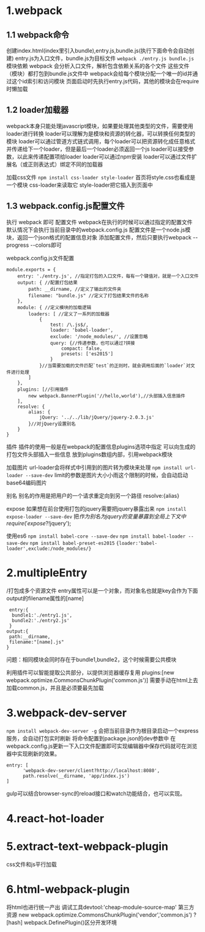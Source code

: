 # 1.webpack
## 1.1 webpack命令
创建index.html(index里引入bundle),entry.js,bundle.js(执行下面命令会自动创建)
entry.js为入口文件，bundle.js为目标文件
`webpack ./entry.js bundle.js`
模块依赖
webpack 会分析入口文件，解析包含依赖关系的各个文件
这些文件（模块）都打包到bundle.js文件中
webpack会给每个模块分配一个唯一的id并通过这个id索引和访问模块
页面启动时先执行entry.js代码，其他的模块会在require时懒加载

## 1.2 loader加载器
webpack本身只能处理javascript模块，如果要处理其他类型的文件，需要使用loader进行转换
loader可以理解为是模块和资源的转化器，可以转换任何类型的模块
loader可以通过管道方式链式调用，每个loader可以把资源转化成任意格式并传递给下一个loader，但是最后一个loader必须返回一个js
loader可以接受参数，以此来传递配置项给loader
loader可以通过npm安装
loader可以通过文件扩展名（或正则表达式）绑定不同的加载器

加载css文件
`npm install css-loader style-loader`
首页将style.css也看成是一个模块
css-loader来读取它
style-loader把它插入到页面中

## 1.3 webpack.config.js配置文件
执行 webpack 即可
配置文件
webpack在执行的时候可以通过指定的配置文件
默认情况下会执行当前目录中的webpack.config.js
配置文件是一个node.js模块，返回一个json格式的配置信息对象
添加配置文件，然后只要执行webpack --progress --colors即可

webpack.config.js文件配置

```
module.exports = {
    entry: './entry.js', //指定打包的入口文件，每有一个键值对，就是一个入口文件
    output: { //配置打包结果
        path: __dirname, //定义了输出的文件夹
        filename: "bundle.js" //定义了打包结果文件的名称
    },
    module: { //定义模块的加载逻辑
        loaders: [ //定义了一系列的加载器
            {
                test: /\.js$/,
                loader: 'babel-loader',
                exclude: '/node_modules/', //设置忽略
                query: {//传递参数，也可以通过?拼接
                    compact: false,
                    presets: ['es2015']
                }
            }//当需要加载的文件匹配`test`的正则时，就会调用后面的`loader`对文件进行处理
        ]
    },
    plugins: [//引用插件
        new webpack.BannerPlugin('//hello,world'),//头部插入信息插件
    ],
    resolve: {
        alias: {
            jQuery: '../../lib/jQuery/jquery-2.0.3.js'
        }//对jQuery设置别名
    }
}
```


插件
插件的使用一般是在webpack的配置信息plugins选项中指定 可以向生成的打包文件头部插入一些信息
放到plugins数组内部，引用webpack模块

加载图片
url-loader会将样式中引用到的图片转为模块来处理
`npm install url-loader --save-dev`
limit的参数是图片大小小雨这个限制的时候，会自动启动base64编码图片

别名
别名的作用是把用户的一个请求重定向到另一个路径
resolve:{alias}

expose
如果想在前台使用打包的jquery需要把jquery暴露出来
`npm install expose-loader --save-dev`
把$作为别名为jquery的变量暴露到全局上下文中
require('expose?$!jquery');

使用es6
`npm install babel-core --save-dev`
`npm install babel-loader --save-dev`
`npm install babel-preset-es2015`
`{loader:'babel-loader',exclude:/node_modules/}`
# 2.multipleEntry
/打包成多个资源文件
entry属性可以是一个对象，而对象名也就是key会作为下面output的filename属性的[name]

```
 entry:{
  bundle1:'./entry1.js',
  bundle2:'./entry2.js'
 }
output:{
 path:__dirname,
 filename:"[name].js"
}
```

问题：相同模块会同时存在于bundle1,bundle2，这个时候需要公共模块

利用插件可以智能提取公共部分，以提供浏览器缓存复用
plugins:[new webpack.optimize.CommonsChunkPlugin('common.js')]
需要手动在html上去加载common.js，并且是必须要最先加载

# 3.webpack-dev-server
`npm install webpack-dev-server -g`
会把当前目录作为根目录启动一个express服务，会自动打包实时刷新
将命令配置到package.json的dev参数中
在webpack.config.js更新一下入口文件配置即可实现编辑器中保存代码就可在浏览器中实现刷新的效果。

```
entry: [
      'webpack-dev-server/client?http://localhost:8080',
      path.resolve(__dirname, 'app/index.js')
]
```

gulp可以结合browser-sync的reload接口和watch功能结合，也可以实现。

# 4.react-hot-loader

# 5.extract-text-webpack-plugin
css文件和js平行加载
# 6.html-webpack-plugin
将html也进行统一产出
调试工具devtool:'cheap-module-source-map'
第三方资源 new webpack.optimize.CommonsChunkPlugin('vendor','common.js')
?[hash]
webpack.DefinePlugin()区分开发环境